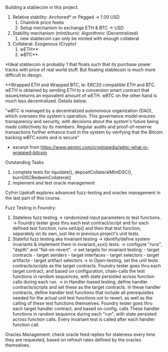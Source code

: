 Building a stablecoin in this project.
1. Relative stability: Anchored* or Pegged -> 1.00 USD
    1. Chainlink price feeds
    2. Setup mechanism to exchange ETH & BTC -> USD
2. Stability mechanism (mint/burn): Algorithmic (Decentralized)
    1. new stablecoin can only be minted with enough collateral
3. Collateral: Exogenous (Crypto)
    1. wETH**
    2. wBTC**

*Ideal stablecoin is probably 1 that floats such that its purchase power tracks with
price of real world stuff. But floating stablecoin is much more difficult to design.

**Wrapped ETH and Wrapped BTC, ie: ERC20 compatible ETH and BTC. wETH is obtained by 
sending ETH to a conversion smart contract that issues/returns an equivalent amount 
of wETH. wBTC on the other hand is much less decentralized. Details below.

"wBTC is managed by a decentralized autonomous organization (DAO), which oversees the
system's operation. This governance model ensures transparency and security, with 
decisions about the system's future being made collectively by its members. Regular 
audits and proof-of-reserve transactions further enhance trust in the system by 
verifying that the Bitcoin backing wBTC exists and is secure" 
 - excerpt from https://www.gemini.com/cryptopedia/wbtc-what-is-wrapped-bitcoin

Outstanding Tasks
1. complete tests for liquidate(), depositCollateralMintDSC(), burnDSCRedeemCollateral()
2. implement and test oracle management

Cyfrin Updraft explores advanced fuzz-testing and oracles management in the last part 
of this course.

Fuzz Testing in Foundry:
1. Stateless fuzz testing   -> randomized input parameters to test functions.
                            -> Foundry tester goes thru each test contract/script and 
                                for each defined test function, runs setUp() and then 
                                that test function, separately on its own, just like
                                in previous project's unit tests.
2. Stateful fuzz testing aka Invariant testing  -> identify/define system invariants & 
                                                    implement them in invariant_xxx() 
                                                    tests.
                                                -> configure "runs", "depth" and 
                                                    "fail-on-revert".
                                                -> set targets for invariant testing:
                                                        - target contracts
                                                        - target senders
                                                        - target interfaces
                                                        - target selectors
                                                        - target artifacts
                                                        - target artifact selectors
                                                -> in Open-testing, set the unit tests 
                                                    contracts/scripts as the target 
                                                    contracts. Foundry tester goes thru
                                                    each target contract, and based on 
                                                    configuration, chain-calls the test
                                                    functions in random sequences, with
                                                    state persisted across function calls
                                                    during each run.
                                                -> in Handler-based testing, define handler
                                                    contracts/scripts and set these as 
                                                    the target contracts. In these handler
                                                    contracts, define handler test functions
                                                    that include all prerequisites needed 
                                                    for the actual unit test functions not
                                                    to revert, as well as the calling of 
                                                    these test functions themselves. 
                                                    Foundry tester goes thru each target 
                                                    handler contract, and based on config,
                                                    calls These handler functions in random 
                                                    sequence during each "run", with state 
                                                    persisted across function calls. Every 
                                                    invariant test is called after each 
                                                    handler function call.

Oracles Management: check oracle feed replies for staleness every time they are requested,
based on refresh rates defined by the oracles themselves.